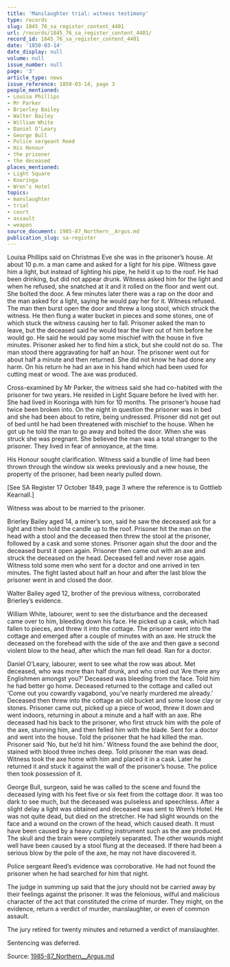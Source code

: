 ```yaml
---
title: 'Manslaughter trial: witness testimony'
type: records
slug: 1845_76_sa_register_content_4401
url: /records/1845_76_sa_register_content_4401/
record_id: 1845_76_sa_register_content_4401
date: '1850-03-14'
date_display: null
volume: null
issue_number: null
page: '3'
article_type: news
issue_reference: 1850-03-14, page 3
people_mentioned:
- Louisa Phillips
- Mr Parker
- Brierley Bailey
- Walter Bailey
- William White
- Daniel O’Leary
- George Bull
- Police sergeant Reed
- His Honour
- the prisoner
- the deceased
places_mentioned:
- Light Square
- Kooringa
- Wren’s Hotel
topics:
- manslaughter
- trial
- court
- assault
- weapon
source_document: 1985-87_Northern__Argus.md
publication_slug: sa-register
---
```


Louisa Phillips said on Christmas Eve she was in the prisoner’s house.  At about 10 p.m. a man came and asked for a light for his pipe.  Witness gave him a light, but instead of lighting his pipe, he held it up to the roof.  He had been drinking, but did not appear drunk.  Witness asked him for the light and when he refused, she snatched at it and it rolled on the floor and went out.  She bolted the door.  A few minutes later there was a rap on the door and the man asked for a light, saying he would pay her for it.  Witness refused.  The man then burst open the door and threw a long stool, which struck the witness.  He then flung a water bucket in pieces and some stones, one of which stuck the witness causing her to fall.  Prisoner asked the man to leave, but the deceased said he would tear the liver out of him before he would go.  He said he would pay some mischief with the house in five minutes.  Prisoner asked her to find him a stick, but she could not do so.  The man stood there aggravating for half an hour.  The prisoner went out for about half a minute and then returned.  She did not know he had done any harm.  On his return he had an axe in his hand which had been used for cutting meat or wood.  The axe was produced.


Cross-examined by Mr Parker, the witness said she had co-habited with the prisoner for two years.  He resided in Light Square before he lived with her.  She had lived in Kooringa with him for 10 months.  The prisoner’s house had twice been broken into.  On the night in question the prisoner was in bed and she had been about to retire, being undressed.  Prisoner did not get out of bed until he had been threatened with mischief to the house.  When he got up he told the man to go away and bolted the door.  When she was struck she was pregnant.  She believed the man was a total stranger to the prisoner.  They lived in fear of annoyance, at the time.


His Honour sought clarification.  Witness said a bundle of lime had been thrown through the window six weeks previously and a new house, the property of the prisoner, had been nearly pulled down.


[See SA Register 17 October 1849, page 3 where the reference is to Gottlieb Kearnall.]


Witness was about to be married to the prisoner.


Brierley Bailey aged 14, a miner’s son, said he saw the deceased ask for a light and then hold the candle up to the roof.  Prisoner hit the man on the head with a stool and the deceased then threw the stool at the prisoner, followed by a cask and some stones.  Prisoner again shut the door and the deceased burst it open again.  Prisoner then came out with an axe and struck the deceased on the head.  Deceased fell and never rose again.  Witness told some men who sent for a doctor and one arrived in ten minutes.  The fight lasted about half an hour and after the last blow the prisoner went in and closed the door.


Walter Bailey aged 12, brother of the previous witness, corroborated Brierley’s evidence.


William White, labourer, went to see the disturbance and the deceased came over to him, bleeding down his face.  He picked up a cask, which had fallen to pieces, and threw it into the cottage.  The prisoner went into the cottage and emerged after a couple of minutes with an axe.  He struck the deceased on the forehead with the side of the axe and then gave a second violent blow to the head, after which the man fell dead.  Ran for a doctor.


Daniel O’Leary, labourer, went to see what the row was about.  Met deceased, who was more than half drunk, and who cried out ‘Are there any Englishmen amongst you?’  Deceased was bleeding from the face.  Told him he had better go home.  Deceased returned to the cottage and called out ‘Come out you cowardly vagabond, you’ve nearly murdered me already.’  Deceased then threw into the cottage an old bucket and some loose clay or stones.  Prisoner came out, picked up a piece of wood, threw it down and went indoors, returning in about a minute and a half with an axe.  Rhe deceased had his back to the prisoner, who first struck him with the pole of the axe, stunning him, and then felled him with the blade.  Sent for a doctor and went into the house.  Told the prisoner that he had killed the man.  Prisoner said ‘No, but he’d hit him.’  Witness found the axe behind the door, stained with blood three inches deep.  Told prisoner the man was dead.  Witness took the axe home with him and placed it in a cask.  Later he returned it and stuck it against the wall of the prisoner’s house.  The police then took possession of it.


George Bull, surgeon, said he was called to the scene and found the deceased lying with his feet five or six feet from the cottage door.  It was too dark to see much, but the deceased was pulseless and speechless.  After a slight delay a light was obtained and deceased was sent to Wren’s Hotel.  He was not quite dead, but died on the stretcher.  He had slight wounds on the face and a wound on the crown of the head, which caused death.  It must have been caused by a heavy cutting instrument such as the axe produced.  The skull and the brain were completely separated.  The other wounds might well have been caused by a stool flung at the deceased.  If there had been a serious blow by the pole of the axe, he may not have discovered it.


Police sergeant Reed’s evidence was corroborative.  He had not found the prisoner when he had searched for him that night.


The judge in summing up said that the jury should not be carried away by their feelings against the prisoner.  It was the felonious, wilful and malicious character of the act that constituted the crime of murder.  They might, on the evidence, return a verdict of murder, manslaughter, or even of common assault.


The jury retired for twenty minutes and returned a verdict of manslaughter.


Sentencing was deferred.

Source: [1985-87_Northern__Argus.md](/downloads/markdown/1985-87_Northern__Argus.md)
